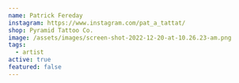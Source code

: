 ```yaml
---
name: Patrick Fereday
instagram: https://www.instagram.com/pat_a_tattat/
shop: Pyramid Tattoo Co.
image: /assets/images/screen-shot-2022-12-20-at-10.26.23-am.png
tags:
  - artist
active: true
featured: false
---
```

